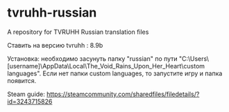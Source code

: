 # tvruhh-russian
A repository for TVRUHH Russian translation files	

Ставить на версию tvruhh : 8.9b

Установка: необходимо засунуть папку "russian" по пути "C:\Users\\[username]\AppData\Local\The_Void_Rains_Upon_Her_Heart\custom languages". 
Если нет папки custom languages, то запустите игру и папка появится.

Steam guide: https://steamcommunity.com/sharedfiles/filedetails/?id=3243715826                                                                 
